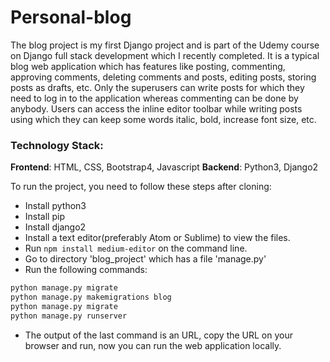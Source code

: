 # Personal-blog

The blog project is my first Django project and is part of the Udemy course on Django full stack development which I recently completed. It is a typical blog web application which has features like posting, commenting, approving comments, deleting comments and posts, editing posts, storing posts as drafts, etc. Only the superusers can write posts for which they need to log in to the application whereas commenting can be done by anybody. Users can access the inline editor toolbar while writing posts using which they can keep some words italic, bold, increase font size, etc.

### Technology Stack:
**Frontend**: HTML, CSS, Bootstrap4, Javascript
**Backend**: Python3, Django2

To run the project, you need to follow these steps after cloning:
- Install python3 
- Install pip
- Install django2
- Install a text editor(preferably Atom or Sublime) to view the files.
- Run `npm install medium-editor` on the command line.
- Go to directory 'blog_project' which has a file 'manage.py'
- Run the following commands:
```python
python manage.py migrate
python manage.py makemigrations blog
python manage.py migrate
python manage.py runserver
```
- The output of the last command is an URL, copy the URL on your browser and run, now you can run the web application locally.
